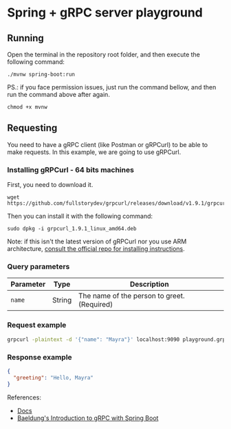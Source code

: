 # Spring + gRPC server playground
## Running
Open the terminal in the repository root folder, and then execute the following command:
```shell
./mvnw spring-boot:run
```
PS.: if you face permission issues, just run the command bellow, and then run the command above after again.
```shell
chmod +x mvnw
```
## Requesting
You need to have a gRPC client (like Postman or gRPCurl) to be able to make requests. In this example, we are going to use
gRPCurl.
### Installing gRPCurl - 64 bits machines
First, you need to download it.
```shell
wget https://github.com/fullstorydev/grpcurl/releases/download/v1.9.1/grpcurl_1.9.1_linux_amd64.deb
```
Then you can install it with the following command:
```shell
sudo dpkg -i grpcurl_1.9.1_linux_amd64.deb
```
Note: if this isn't the latest version of gRPCurl nor you use ARM architecture, [consult the official repo for installing instructions](https://github.com/fullstorydev/grpcurl).
### Query parameters

| Parameter | Type   | Description                             |
| --------- | ------ | --------------------------------------- |
| `name`    | String | The name of the person to greet. (Required) |

### Request example
```bash
grpcurl -plaintext -d '{"name": "Mayra"}' localhost:9090 playground.grpcserver.HelloWorldService/greet
```
### Response example
```json
{
  "greeting": "Hello, Mayra"
}
```

References:
- [Docs](https://grpc.io/docs/languages/java/basics/)
- [Baeldung's Introduction to gRPC with Spring Boot](https://www.baeldung.com/spring-boot-grpc)